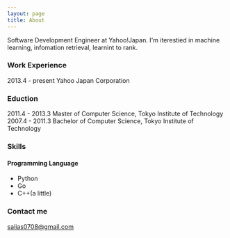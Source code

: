 ```yaml
---
layout: page
title: About
---
```


Software Development Engineer at Yahoo!Japan.
I'm iterestied in machine learning, infomation retrieval, learnint to rank.


### Work Experience
2013.4 - present Yahoo Japan Corporation

### Eduction
2011.4 - 2013.3 Master of Computer Science, Tokyo Institute of Technology
2007.4 - 2011.3 Bachelor of Computer Science, Tokyo Institute of Technology

### Skills

#### Programming Language
- Python
- Go
- C++(a little)

### Contact me

[saiias0708@gmail.com](mailto:saiias0708@gmail.com)
